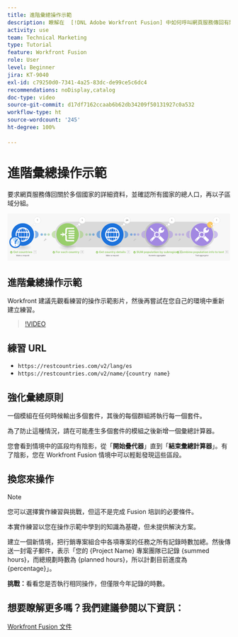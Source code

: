 ```yaml
---
title: 進階彙總操作示範
description: 瞭解在  [!DNL Adobe Workfront Fusion] 中如何呼叫網頁服務傳回有關多個國家的詳細資料，然後確認人口並依子區域分組。
activity: use
team: Technical Marketing
type: Tutorial
feature: Workfront Fusion
role: User
level: Beginner
jira: KT-9040
exl-id: c79250d0-7341-4a25-83dc-de99ce5c6dc4
recommendations: noDisplay,catalog
doc-type: video
source-git-commit: d17df7162ccaab6b62db34209f50131927c0a532
workflow-type: ht
source-wordcount: '245'
ht-degree: 100%

---
```


# 進階彙總操作示範

要求網頁服務傳回關於多個國家的詳細資料，並確認所有國家的總人口，再以子區域分組。

![影像顯示 Fusion 情境](assets/iteration-and-aggregation-3.png)

## 進階彙總操作示範

Workfront 建議先觀看練習的操作示範影片，然後再嘗試在您自己的環境中重新建立練習。

>[!VIDEO](https://video.tv.adobe.com/v/335281/?quality=12&learn=on&enablevpops)

## 練習 URL

* `https://restcountries.com/v2/lang/es`
* `https://restcountries.com/v2/name/{country name}`



## 強化彙總原則

一個模組在任何時候輸出多個套件，其後的每個群組將執行每一個套件。

為了防止這種情況，請在可能產生多個套件的模組之後新增一個彙總計算器。

您會看到情境中的區段均有陰影，從「**開始疊代器**」直到「**結束彙總計算器**」。有了陰影，您在 Workfront Fusion 情境中可以輕鬆發現這些區段。

## 換您來操作

>[!NOTE]
>
>您可以選擇實作練習與挑戰，但這不是完成 Fusion 培訓的必要條件。

本實作練習以您在操作示範中學到的知識為基礎，但未提供解決方案。

建立一個新情境，把行銷專案組合中各項專案的任務之所有記錄時數加總。然後傳送一封電子郵件，表示「您的 {Project Name} 專案團隊已記錄 {summed hours}，而總規劃時數為 {planned hours}，所以計劃目前進度為 {percentage}」。

**挑戰：**&#x200B;看看您是否執行相同操作，但僅限今年記錄的時數。

## 想要瞭解更多嗎？我們建議參閱以下資訊：

[Workfront Fusion 文件](https://experienceleague.adobe.com/docs/workfront/using/adobe-workfront-fusion/workfront-fusion-2.html?lang=zh-Hant)
